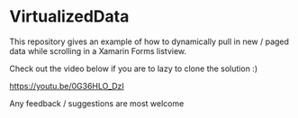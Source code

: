 # VirtualizedData
This repository gives an example of how to dynamically pull in new / paged data while scrolling in a Xamarin Forms listview.

Check out the video below if you are to lazy to clone the solution :)

https://youtu.be/0G36HLO_DzI

Any feedback / suggestions are most welcome
